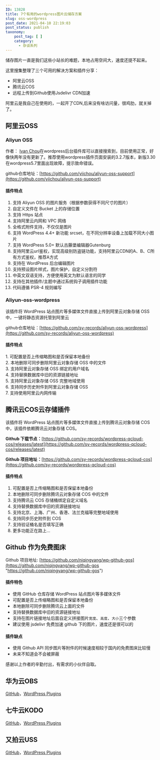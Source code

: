 ```yaml
---
ID: 13828
title: 7个有用的wordpress图片云储存方案
slug: oss-wordpress
post_date: 2021-04-10 22:19:03
post_status: publish
taxonomy:
    post_tag: [ ]
    category:
      - 杂谈系列
---
```


储存图片一直是我们这些小站长的难题，本地占用空间大，速度还提不起来。

这里搜集整理了三个可用的解决方案和插件分享：

- 阿里云OSS
- 腾讯云COS
- 远程上传到Github使用Jsdelivr CDN加速

阿里云是我自己在使用的，一起开了CDN,后来没有啥访问量，很鸡肋，就关掉了。

## 阿里云OSS

### Aliyun **OSS** 

作者： [Ivan Chou](https://yii.im/)在wordpress后台插件库可以直接搜索到，目前使用正常，好像快两年没有更新了。推荐使用wordpress插件页面安装的3.2.7版本，新版3.30在wordpress5.7里面出现故障，提示致命错误。

github仓库地址：[https://github.com/yiichou/aliyun-oss-support](https://github.com/yiichou/aliyun-oss-support)

#### 插件特点

1. 支持 Aliyun OSS 的图片服务（根据参数获得不同尺寸的图片）
2. 自定义文件在 Bucket 上的存储位置
3. 支持 Https 站点
4. 支持阿里云内网和 VPC 网络
5. 全格式附件支持，不仅仅是图片
6. 支持 WordPress 4.4+ 新功能 srcset，在不同分辨率设备上加载不同大小图片
7. 支持 WordPress 5.0+ 默认古藤堡编辑器Gutenburg
8. 支持阿里云url鉴权，实现高级别防盗链功能，支持阿里云CDN的A、B、C所有方式鉴权，推荐A方式
9. 支持在 WordPress 后台编辑图片
10. 支持预设图片样式，图片保护，自定义分割符
11. 中英文双语支持，方便使用英文为默认语言的同学
12. 支持在其他插件/主题中通过系统钩子调用插件功能
13. 代码遵循 PSR-4 规则编写

### Aliyun-oss-wordpress

该插件将 WordPress 站点图片等多媒体文件直接上传到阿里云对象存储 OSS 中，一键将静态资源托管到阿里云

github仓库地址：[https://github.com/sy-records/aliyun-oss-wordpress](https://github.com/sy-records/aliyun-oss-wordpress)

#### 插件特点

1\. 可配置是否上传缩略图和是否保留本地备份  
2\. 本地删除可同步删除阿里云对象存储 OSS 中的文件  
3\. 支持阿里云对象存储 OSS 绑定的用户域名  
4\. 支持替换数据库中旧的资源链接地址  
5\. 支持阿里云对象存储 OSS 完整地域使用  
6\. 支持同步历史附件到阿里云对象存储 OSS  
7\. 支持使用阿里云内网传输

## 腾讯云COS云存储插件

该插件将 WordPress 站点图片等多媒体文件直接上传到腾讯云对象存储 COS 中，该插件依赖腾讯云对象存储 COS。

**Github 下载节点：**[https://github.com/sy-records/wordpress-qcloud-cos/releases/latest](https://github.com/sy-records/wordpress-qcloud-cos/releases/latest)

**Github 项目地址：**[https://github.com/sy-records/wordpress-qcloud-cos](https://github.com/sy-records/wordpress-qcloud-cos)

#### 插件特点

1. 可配置是否上传缩略图和是否保留本地备份
2. 本地删除可同步删除腾讯云对象存储 COS 中的文件
3. 支持腾讯云 COS 存储桶绑定自定义域名
4. 支持替换数据库中旧的资源链接地址
5. 支持北京、上海、广州、香港、法兰克福等完整地域使用
6. 支持同步历史附件到 COS
7. 支持验证桶名是否填写正确
8. 更多功能正在路上…

## Github 作为免费图床

Github 项目地址: [https://github.com/niqingyang/wp-github-gos](https://github.com/niqingyang/wp-github-gos "https://github.com/niqingyang/wp-github-gos")

#### 插件特色

- 使用 GitHub 仓库存储 WordPress 站点图片等多媒体文件
- 可配置是否上传缩略图和是否保留本地备份
- 本地删除可同步删除腾讯云上面的文件
- 支持替换数据库中旧的资源链接地址
- 支持在图片链接地址后面自定义拼接图片`宽度`、`高度`、`大小`三个参数
- 建议使用 jsdelivr 免费加速 github 下的图片，速度还是很可以的

#### 插件缺点

- 使用 Github API 同步图片等附件的时候速度相较于国内的免费图床比较慢
- 未来不知道会不会被屏蔽

感谢以上作者的辛勤付出，有需求的小伙伴自取。

## 华为云OBS

[GitHub](https://github.com/sy-records/huaweicloud-obs-wordpress)，[WordPress Plugins](https://wordpress.org/plugins/obs-huaweicloud)

## 七牛云KODO

[GitHub](https://github.com/sy-records/qiniu-kodo-wordpress)，[WordPress Plugins](https://wordpress.org/plugins/kodo-qiniu)

## 又拍云USS

[GitHub](https://github.com/sy-records/upyun-uss-wordpress)，[WordPress Plugins](https://wordpress.org/plugins/uss-upyun)
